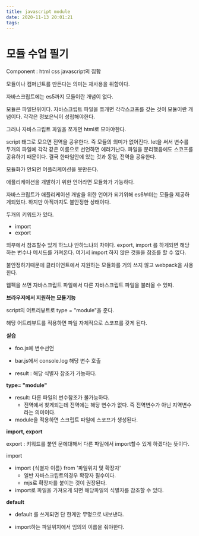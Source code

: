 ```yaml
---
title: javascript module
date: 2020-11-13 20:01:21
tags:
---
```

# 모듈 수업 필기



Component : html css javascript의 집합

모듈이나 컴퍼넌트를 만든다는 의미는 재사용을 위함이다. 

자바스크립트에는 es5까지 모듈이란 개념이 없다. 

모듈은 파일단위이다. 자바스크립트 파일을 쪼개면 각각스코프를 갖는 것이 모듈이란 개념이다. 각각은 정보은닉이 성립해야한다. 

그러나 자바스크립트 파일을 쪼개면 html로 모아야한다.

script 태그로 모으면 전역을 공유한다. 즉 모듈의 의미가 없어진다. let을 써서 변수를 두개의 파일에 각각 같은 이름으로 선언하면 에러가난다. 파일을 분리했음에도 스코프를 공유하기 때문이다.  결국 한파일안에 있는 것과 동일, 전역을 공유한다. 

모듈화가 안되면 어플리케이션을 못만든다. 

애플리케이션을 개발하기 위한 언어라면 모듈화가 가능하다. 

자바스크립트가 애플리케이션 개발을 위한 언어가 되기위해 es6부터는 모듈을 제공하게되었다. 하지만 아직까지도 불안정한 상태이다. 

두개의 키워드가 있다.

- import
- export

외부에서 참조할수 있게 하느냐 안하느냐의 차이다. export, import 를 하게되면 해당 하는 변수나 메서드를 가져온다. 여기서 import 하지 않은 것들을 참조를 할 수 없다. 

불안정하기때문에 클라이언트에서 지원하는 모듈화를 거의 쓰지 않고 webpack을 사용한다. 

웹펙을 쓰면 자바스크립트 파일에서 다른 자바스크립트 파일을 불러올 수 있따.

**브라우저에서 지원하는 모듈기능**

script의 어트리뷰트로 type = "module"을 준다. 

해당 어트리뷰트를 적용하면 파일 자체적으로 스코프를 갖게 된다. 

**실습**

- foo.js에 변수선언
- bar.js에서 console.log 해당 변수 호출

- result : 해당 식별자 참조가 가능하다.

**type= "module"**

- result: 다른 파일의 변수참조가 불가능하다.
  - 전역에서 찾게되는데 전역에는 해당 변수가 없다. 즉 전역변수가 아닌 지역변수라는 의미이다.
- module을 적용하면 스크립트 파일에 스코프가 생성된다. 



**import, export**

export :  키워드를 붙인 문에대해서 다른 파일에서 import할수 있게 하겠다는 뜻이다. 

import

- import {식별자 이름} from '파일위치 및 확장자'
  - 일반 자바스크립트의경우 확장자 필수이다.
  - mjs로 확장자를 붙이는 것이 권장된다. 
- import로 파일을 가져오게 되면 해당파일의 식별자를 참조할 수 있다. 

**default**

- default 를 쓰게되면 단 한게만 무명으로 내보낸다.

- import하는 파일위치에서 임의의 이름을 줘야한다. 